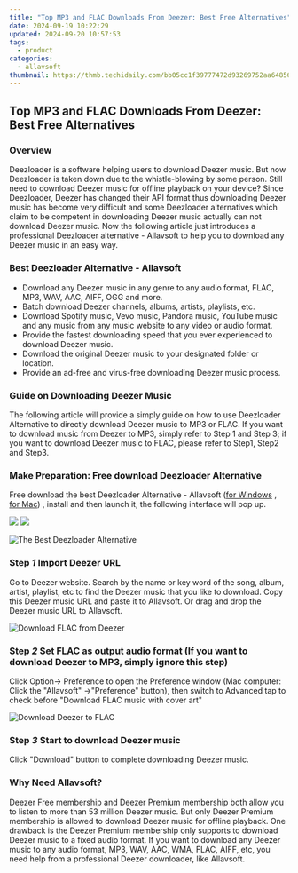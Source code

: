 ```yaml
---
title: "Top MP3 and FLAC Downloads From Deezer: Best Free Alternatives"
date: 2024-09-19 10:22:29
updated: 2024-09-20 10:57:53
tags:
  - product
categories:
  - allavsoft
thumbnail: https://thmb.techidaily.com/bb05cc1f39777472d93269752aa648567cff43de237a4feeb628da33c12d9648.jpg
---
```


## Top MP3 and FLAC Downloads From Deezer: Best Free Alternatives

### Overview

Deezloader is a software helping users to download Deezer music. But now Deezloader is taken down due to the whistle-blowing by some person. Still need to download Deezer music for offline playback on your device? Since Deezloader, Deezer has changed their API format thus downloading Deezer music has become very difficult and some Deezloader alternatives which claim to be competent in downloading Deezer music actually can not download Deezer music. Now the following article just introduces a professional Deezloader alternative - Allavsoft to help you to download any Deezer music in an easy way.

### Best Deezloader Alternative - Allavsoft

* Download any Deezer music in any genre to any audio format, FLAC, MP3, WAV, AAC, AIFF, OGG and more.
* Batch download Deezer channels, albums, artists, playlists, etc.
* Download Spotify music, Vevo music, Pandora music, YouTube music and any music from any music website to any video or audio format.
* Provide the fastest downloading speed that you ever experienced to download Deezer music.
* Download the original Deezer music to your designated folder or location.
* Provide an ad-free and virus-free downloading Deezer music process.

### Guide on Downloading Deezer Music

The following article will provide a simply guide on how to use Deezloader Alternative to directly download Deezer music to MP3 or FLAC. If you want to download music from Deezer to MP3, simply refer to Step 1 and Step 3; if you want to download Deezer music to FLAC, please refer to Step1, Step2 and Step3.

### Make Preparation: Free download Deezloader Alternative

Free download the best Deezloader Alternative - Allavsoft ([for Windows](https://tools.techidaily.com/allavsoft/products/) , [for Mac](https://tools.techidaily.com/allavsoft/products/)) , install and then launch it, the following interface will pop up.

[![](https://www.allavsoft.com/how-to/../images/how-to/free-download-win.jpg)](https://tools.techidaily.com/allavsoft/products/) [![](https://www.allavsoft.com/how-to/../images/how-to/free-download-mac.jpg)](https://tools.techidaily.com/allavsoft/products/)

![The Best Deezloader Alternative](https://www.allavsoft.com/how-to/../images/allavsoft/screen-shot-600.jpg)

### Step _1_ Import Deezer URL

Go to Deezer website. Search by the name or key word of the song, album, artist, playlist, etc to find the Deezer music that you like to download. Copy this Deezer music URL and paste it to Allavsoft. Or drag and drop the Deezer music URL to Allavsoft.

![Download FLAC from Deezer](https://www.allavsoft.com/how-to/../images/how-to/spotify-to-mp3/download-music-from-deezer.jpg)

### Step _2_ Set FLAC as output audio format (If you want to download Deezer to MP3, simply ignore this step)

Click Option-> Preference to open the Preference window (Mac computer: Click the "Allavsoft" ->"Preference" button), then switch to Advanced tap to check before "Download FLAC music with cover art"

![Download Deezer to FLAC](https://www.allavsoft.com/how-to/../images/how-to/spotify-to-mp3/spotify-to-flac.jpg)

### Step _3_ Start to download Deezer music

Click "Download" button to complete downloading Deezer music.

### Why Need Allavsoft?

Deezer Free membership and Deezer Premium membership both allow you to listen to more than 53 million Deezer music. But only Deezer Premium membership is allowed to download Deezer music for offline playback. One drawback is the Deezer Premium membership only supports to download Deezer music to a fixed audio format. If you want to download any Deezer music to any audio format, MP3, WAV, AAC, WMA, FLAC, AIFF, etc, you need help from a professional Deezer downloader, like Allavsoft.

<ins class="adsbygoogle"
     style="display:block"
     data-ad-format="autorelaxed"
     data-ad-client="ca-pub-7571918770474297"
     data-ad-slot="1223367746"></ins>



<ins class="adsbygoogle"
     style="display:block"
     data-ad-client="ca-pub-7571918770474297"
     data-ad-slot="8358498916"
     data-ad-format="auto"
     data-full-width-responsive="true"></ins>

